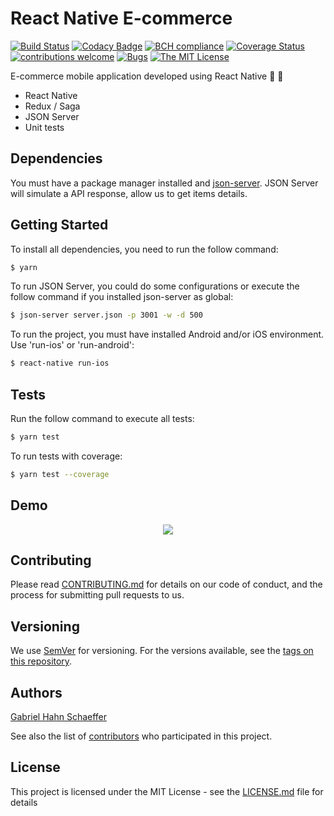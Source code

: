 # React Native E-commerce

[![Build Status](https://travis-ci.org/gabriel-hahn/react-native-ecommerce.svg?branch=master)](https://travis-ci.org/gabriel-hahn/react-native-ecommerce) [![Codacy Badge](https://api.codacy.com/project/badge/Grade/153d38d4611a4492a0e24bf015695022)](https://www.codacy.com/app/gabriel_hahn/react-native-ecommerce?utm_source=github.com&amp;utm_medium=referral&amp;utm_content=gabriel-hahn/react-native-ecommerce&amp;utm_campaign=Badge_Grade) [![BCH compliance](https://bettercodehub.com/edge/badge/gabriel-hahn/react-native-ecommerce?branch=master)](https://bettercodehub.com/) [![Coverage Status](https://coveralls.io/repos/github/gabriel-hahn/react-native-ecommerce/badge.svg?branch=master)](https://coveralls.io/github/gabriel-hahn/react-native-ecommerce?branch=master) [![contributions welcome](https://img.shields.io/badge/contributions-welcome-brightgreen.svg?style=flat)](https://github.com/gabriel-hahn/react-native-ecommerce/pulls) [![Bugs](https://img.shields.io/github/issues/gabriel-hahn/react-native-ecommerce/bug.svg)](https://github.com/gabriel-hahn/react-native-ecommerce/issues?utf8=?&q=is%3Aissue+is%3Aopen+label%3Abug) [![The MIT License](https://img.shields.io/badge/license-MIT-blue.svg?style=flat-square)](http://opensource.org/licenses/MIT)

E-commerce mobile application developed using React Native :necktie: :tophat:

- React Native
- Redux / Saga
- JSON Server
- Unit tests

## Dependencies

You must have a package manager installed and [json-server](https://www.npmjs.com/package/json-server). JSON Server will simulate a API response, allow us to get items details.

## Getting Started

To install all dependencies, you need to run the follow command:

```sh
$ yarn
```

To run JSON Server, you could do some configurations or execute the follow command if you installed json-server as global:

```sh
$ json-server server.json -p 3001 -w -d 500
```

To run the project, you must have installed Android and/or iOS environment. Use 'run-ios' or 'run-android':

```sh
$ react-native run-ios
```

## Tests

Run the follow command to execute all tests:

```sh
$ yarn test
```

To run tests with coverage:

```sh
$ yarn test --coverage
```

## Demo
<p align="center">
    <img src="https://media.giphy.com/media/KxscsDHNULQWXzmEQ7/giphy.gif">
</p>

## Contributing

Please read [CONTRIBUTING.md](https://gist.github.com/PurpleBooth/b24679402957c63ec426) for details on our code of conduct, and the process for submitting pull requests to us.

## Versioning

We use [SemVer](http://semver.org/) for versioning. For the versions available, see the [tags on this repository](https://github.com/gabriel-hahn/react-native-ecommerce/tags).

## Authors

[Gabriel Hahn Schaeffer](https://github.com/gabriel-hahn/)

See also the list of [contributors](https://github.com/gabriel-hahn/react-native-ecommerce/contributors) who participated in this project.

## License

This project is licensed under the MIT License - see the [LICENSE.md](LICENSE) file for details
